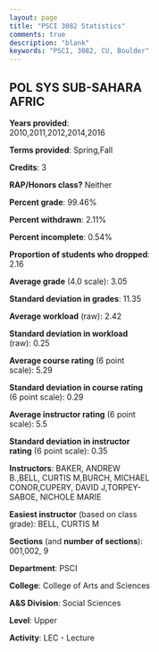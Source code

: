 ```yaml
---
layout: page
title: "PSCI 3082 Statistics"
comments: true
description: "blank"
keywords: "PSCI, 3082, CU, Boulder"
--- 
```

<head>
<script src="https://ajax.googleapis.com/ajax/libs/jquery/2.1.3/jquery.min.js"></script>
<script src="https://dl.dropboxusercontent.com/s/pc42nxpaw1ea4o9/highcharts.js?dl=0"></script>
<!-- <script src="../assets/js/highcharts.js"></script> -->
<style type="text/css">@font-face {
	font-family: "Bebas Neue";
	src: url(https://www.filehosting.org/file/details/544349/BebasNeue%20Regular.otf) format("opentype");
	}
	h1.Bebas { 
		font-family: "Bebas Neue", Verdana, Tahoma;
	}
</style>
</head>
<body>
	<div id="container" style="float: right; width: 45%; height: 88%; margin-left: 2.5%; margin-right: 2.5%;"></div>
	<script language="JavaScript">
		$(document).ready(function() {
		var chart = {type: 'column'};
		var title = {text: 'Grade Distribution'};
		var xAxis = {categories: ['A','B','C','D','F'],crosshair: true};
		var yAxis = {min: 0,title: {text: 'Percentage'}};
		var tooltip = {headerFormat: '<center><b><span style="font-size:20px">{point.key}</span></b></center>',
		               pointFormat: '<td style="padding:0"><b>{point.y:.1f}%</b></td>',
		               footerFormat: '</table>',shared: true,useHTML: true};
		var plotOptions = {column: {pointPadding: 0.0,borderWidth: 0}};  
		var credits = {enabled: false};var series= [{name: 'Percent',data: [36.29,42.38,16.07,3.6,1.66,]}];
		var json = {};
		json.chart = chart;
		json.title = title;
		json.tooltip = tooltip;
		json.xAxis = xAxis;
		json.yAxis = yAxis;  
		json.series = series;
		json.plotOptions = plotOptions;  
		json.credits = credits;
		$('#container').highcharts(json);
	});
	</script>
</body>
			   
## POL SYS SUB-SAHARA AFRIC

**Years provided**: 2010,2011,2012,2014,2016

**Terms provided**: Spring,Fall

**Credits**: 3

**RAP/Honors class?** Neither

**Percent grade**: 99.46%

**Percent withdrawn**: 2.11%

**Percent incomplete**: 0.54%

**Proportion of students who dropped**: 2.16

**Average grade** (4.0 scale): 3.05

**Standard deviation in grades**: 11.35

**Average workload** (raw): 2.42

**Standard deviation in workload** (raw): 0.25

**Average course rating** (6 point scale): 5.29

**Standard deviation in course rating** (6 point scale): 0.29

**Average instructor rating** (6 point scale): 5.5

**Standard deviation in instructor rating** (6 point scale): 0.35

**Instructors**: BAKER, ANDREW B.,BELL, CURTIS M,BURCH, MICHAEL CONOR,CUPERY, DAVID J,TORPEY-SABOE, NICHOLE MARIE

**Easiest instructor** (based on class grade): BELL, CURTIS M

**Sections** (and **number of sections**): 001,002, 9

**Department**: PSCI

**College**: College of Arts and Sciences

**A&S Division**: Social Sciences

**Level**: Upper

**Activity**: LEC - Lecture